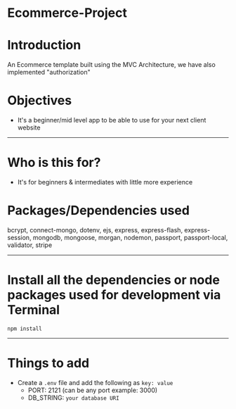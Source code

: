 # Ecommerce-Project

# Introduction

An Ecommerce template built using the MVC Architecture, we have also implemented "authorization"

# Objectives

- It's a beginner/mid level app to be able to use for your next client website

---

# Who is this for? 

- It's for beginners & intermediates with little more experience


# Packages/Dependencies used 

bcrypt, connect-mongo, dotenv, ejs, express, express-flash, express-session, mongodb, mongoose, morgan, nodemon, passport, passport-local, validator, stripe

---

# Install all the dependencies or node packages used for development via Terminal

`npm install` 

---

# Things to add

- Create a `.env` file and add the following as `key: value` 
  - PORT: 2121 (can be any port example: 3000) 
  - DB_STRING: `your database URI` 
